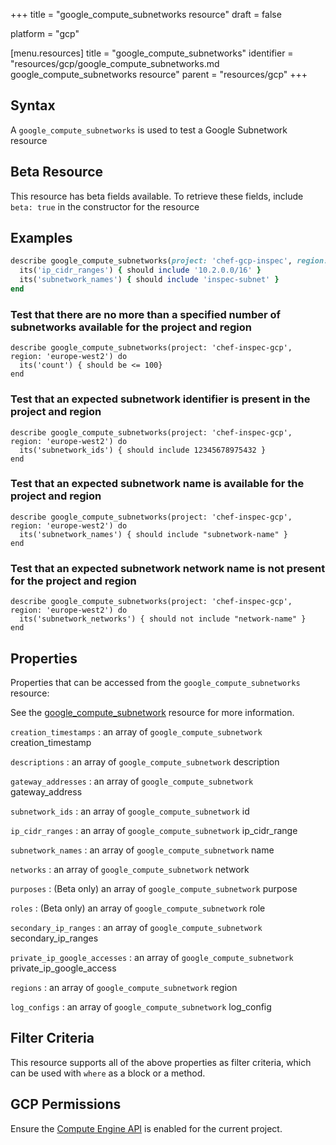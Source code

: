 +++
title = "google_compute_subnetworks resource"
draft = false

platform = "gcp"

[menu.resources]
    title = "google_compute_subnetworks"
    identifier = "resources/gcp/google_compute_subnetworks.md google_compute_subnetworks resource"
    parent = "resources/gcp"
+++

## Syntax

A `google_compute_subnetworks` is used to test a Google Subnetwork resource

## Beta Resource

This resource has beta fields available. To retrieve these fields, include `beta: true` in the constructor for the resource

## Examples

```ruby
describe google_compute_subnetworks(project: 'chef-gcp-inspec', region: 'europe-west2') do
  its('ip_cidr_ranges') { should include '10.2.0.0/16' }
  its('subnetwork_names') { should include 'inspec-subnet' }
end
```

### Test that there are no more than a specified number of subnetworks available for the project and region

    describe google_compute_subnetworks(project: 'chef-inspec-gcp', region: 'europe-west2') do
      its('count') { should be <= 100}
    end

### Test that an expected subnetwork identifier is present in the project and region

    describe google_compute_subnetworks(project: 'chef-inspec-gcp', region: 'europe-west2') do
      its('subnetwork_ids') { should include 12345678975432 }
    end

### Test that an expected subnetwork name is available for the project and region

    describe google_compute_subnetworks(project: 'chef-inspec-gcp', region: 'europe-west2') do
      its('subnetwork_names') { should include "subnetwork-name" }
    end

### Test that an expected subnetwork network name is not present for the project and region

    describe google_compute_subnetworks(project: 'chef-inspec-gcp', region: 'europe-west2') do
      its('subnetwork_networks') { should not include "network-name" }
    end

## Properties

Properties that can be accessed from the `google_compute_subnetworks` resource:

See the [google_compute_subnetwork](/resources/google_compute_subnetwork/#properties) resource for more information.

`creation_timestamps`
: an array of `google_compute_subnetwork` creation_timestamp

`descriptions`
: an array of `google_compute_subnetwork` description

`gateway_addresses`
: an array of `google_compute_subnetwork` gateway_address

`subnetwork_ids`
: an array of `google_compute_subnetwork` id

`ip_cidr_ranges`
: an array of `google_compute_subnetwork` ip_cidr_range

`subnetwork_names`
: an array of `google_compute_subnetwork` name

`networks`
: an array of `google_compute_subnetwork` network

`purposes`
: (Beta only) an array of `google_compute_subnetwork` purpose

`roles`
: (Beta only) an array of `google_compute_subnetwork` role

`secondary_ip_ranges`
: an array of `google_compute_subnetwork` secondary_ip_ranges

`private_ip_google_accesses`
: an array of `google_compute_subnetwork` private_ip_google_access

`regions`
: an array of `google_compute_subnetwork` region

`log_configs`
: an array of `google_compute_subnetwork` log_config

## Filter Criteria

This resource supports all of the above properties as filter criteria, which can be used
with `where` as a block or a method.

## GCP Permissions

Ensure the [Compute Engine API](https://console.cloud.google.com/apis/library/compute.googleapis.com/) is enabled for the current project.
